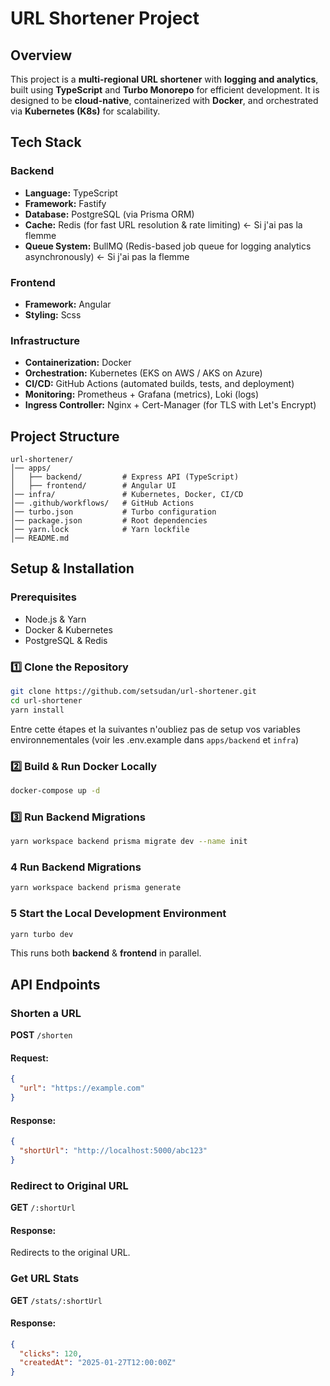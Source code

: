 # URL Shortener Project

## Overview

This project is a **multi-regional URL shortener** with **logging and analytics**, built using **TypeScript** and **Turbo Monorepo** for efficient development. It is designed to be **cloud-native**, containerized with **Docker**, and orchestrated via **Kubernetes (K8s)** for scalability.

## Tech Stack

### **Backend**

- **Language:** TypeScript
- **Framework:** Fastify
- **Database:** PostgreSQL (via Prisma ORM)
- **Cache:** Redis (for fast URL resolution & rate limiting) <- Si j'ai pas la flemme
- **Queue System:** BullMQ (Redis-based job queue for logging analytics asynchronously) <- Si j'ai pas la flemme

### **Frontend**

- **Framework:** Angular
- **Styling:** Scss

### **Infrastructure**

- **Containerization:** Docker
- **Orchestration:** Kubernetes (EKS on AWS / AKS on Azure)
- **CI/CD:** GitHub Actions (automated builds, tests, and deployment)
- **Monitoring:** Prometheus + Grafana (metrics), Loki (logs)
- **Ingress Controller:** Nginx + Cert-Manager (for TLS with Let's Encrypt)

## Project Structure

```
url-shortener/
│── apps/
│   ├── backend/         # Express API (TypeScript)
│   ├── frontend/        # Angular UI
│── infra/               # Kubernetes, Docker, CI/CD
│── .github/workflows/   # GitHub Actions
│── turbo.json           # Turbo configuration
│── package.json         # Root dependencies
│── yarn.lock            # Yarn lockfile
│── README.md
```

## Setup & Installation

### **Prerequisites**

- Node.js & Yarn
- Docker & Kubernetes
- PostgreSQL & Redis

### **1️⃣ Clone the Repository**

```sh
git clone https://github.com/setsudan/url-shortener.git
cd url-shortener
yarn install
```

Entre cette étapes et la suivantes n'oubliez pas de setup vos variables environnementales (voir les .env.example dans `apps/backend` et `infra`)

### **2️⃣ Build & Run Docker Locally**

```sh
docker-compose up -d
```

### **3️⃣ Run Backend Migrations**

```sh
yarn workspace backend prisma migrate dev --name init
```

### **4 Run Backend Migrations**

```sh
yarn workspace backend prisma generate
```

### **5 Start the Local Development Environment**

```sh
yarn turbo dev
```

This runs both **backend** & **frontend** in parallel.

## API Endpoints

### **Shorten a URL**

**POST** `/shorten`

#### **Request:**

```json
{
  "url": "https://example.com"
}
```

#### **Response:**

```json
{
  "shortUrl": "http://localhost:5000/abc123"
}
```

### **Redirect to Original URL**

**GET** `/:shortUrl`

#### **Response:**

Redirects to the original URL.

### **Get URL Stats**

**GET** `/stats/:shortUrl`

#### **Response:**

```json
{
  "clicks": 120,
  "createdAt": "2025-01-27T12:00:00Z"
}
```
